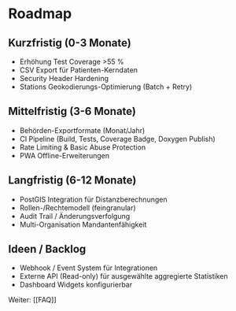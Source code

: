 # Roadmap

## Kurzfristig (0-3 Monate)
- Erhöhung Test Coverage >55 %
- CSV Export für Patienten-Kerndaten
- Security Header Hardening
- Stations Geokodierungs-Optimierung (Batch + Retry)

## Mittelfristig (3-6 Monate)
- Behörden-Exportformate (Monat/Jahr)
- CI Pipeline (Build, Tests, Coverage Badge, Doxygen Publish)
- Rate Limiting & Basic Abuse Protection
- PWA Offline-Erweiterungen

## Langfristig (6-12 Monate)
- PostGIS Integration für Distanzberechnungen
- Rollen-/Rechtemodell (feingranular)
- Audit Trail / Änderungsverfolgung
- Multi-Organisation Mandantenfähigkeit

## Ideen / Backlog
- Webhook / Event System für Integrationen
- Externe API (Read-only) für ausgewählte aggregierte Statistiken
- Dashboard Widgets konfigurierbar

Weiter: [[FAQ]]
